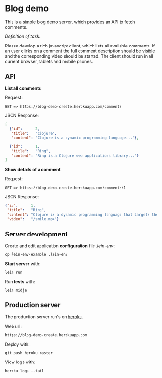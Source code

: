 # Blog demo

This is a simple blog demo server, which provides an API to fetch comments.

*Definition of task:*

Please develop a rich javascript client, which lists all available comments. If an user clicks on a comment the full comment description should be visible and the corresponding video should be started. The client should run in all current browser, tablets and mobile phones.

## API

**List all comments**

Request:

    GET => https://blog-demo-create.herokuapp.com/comments

JSON Response:

```json
[
  {"id":      2,
   "title":   "Clojure",
   "content": "Clojure is a dynamic programming language..."},

  {"id":      1,
   "title":   "Ring",
   "content": "Ring is a Clojure web applications library..."}
]
```

**Show details of a comment**

Request:

    GET => https://blog-demo-create.herokuapp.com/comments/1

JSON Response:

```json
{"id":      1,
 "title":   "Ring",
 "content": "Clojure is a dynamic programming language that targets the Java Virtual Machine",
 "video":   "/smile.mp4"}
```

## Server development

Create and edit application **configuration** file *.lein-env*:

    cp lein-env-example .lein-env

**Start server** with:

    lein run

Run **tests** with:

    lein midje

## Production server

The production server run's on [heroku](http://heroku.com).

Web url:

    https://blog-demo-create.herokuapp.com

Deploy with:

    git push heroku master

View logs with:

    heroku logs --tail
